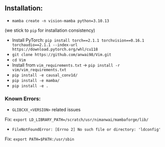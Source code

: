 ## Installation:

- `mamba create -n vision-mamba python=3.10.13`

(we stick to `pip` for installation consistency)

- Install PyTorch: `pip install torch==2.1.1 torchvision==0.16.1 torchaudio==2.1.1 --index-url https://download.pytorch.org/whl/cu118`
- `git clone https://github.com/anwai98/Vim.git`
- `cd Vim`
- Install from `vim_requirements.txt` -> `pip install -r vim/vim_requirements.txt`
- `pip install -e causal_conv1d/`
- `pip install -e mamba/`
- `pip install -e .`


### Known Errors:

- `GLIBCXX_<VERSION>` related issues

Fix: `export LD_LIBRARY_PATH=/scratch/usr/nimanwai/mambaforge/lib/`

- `FileNotFoundError: [Errno 2] No such file or directory: 'ldconfig'`

Fix: `export PATH=$PATH:/usr/sbin`
